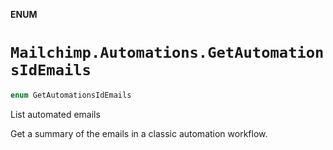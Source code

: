 **ENUM**

# `Mailchimp.Automations.GetAutomationsIdEmails`

```swift
enum GetAutomationsIdEmails
```

List automated emails

Get a summary of the emails in a classic automation workflow.
